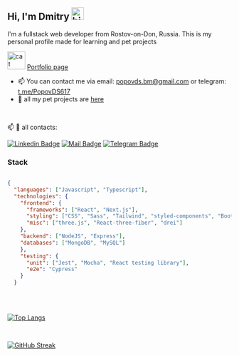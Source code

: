 ## Hi, I'm Dmitry <img src="https://user-images.githubusercontent.com/1303154/88677602-1635ba80-d120-11ea-84d8-d263ba5fc3c0.gif" width="28px" height="28px" alt="hi">

I'm a fullstack web developer from Rostov-on-Don, Russia. This is my personal profile made for learning and pet projects

<img src="https://em-content.zobj.net/thumbs/160/joypixels/340/cat-with-wry-smile_1f63c.png" width="40px" height="40px" alt="cat picture">  [Portfolio page](https://popov.vercel.app) 

 - 📫 You can contact me via email: [popovds.bm@gmail.com](mailto:popovds.bm@gmail.com) or telegram: [t.me/PopovDS617](https://t.me/PopovDS617) 
 -  💼 all my pet projects are [here](https://github.com/PopovDS617/list-of-pet-projects/blob/master/list.md)
<br/>

:mailbox:  📯 all contacts:

 [![Linkedin Badge](https://img.shields.io/badge/-popov-0e76a8?style=flat&labelColor=0e76a8&logo=linkedin&logoColor=white)](https://www.linkedin.com/in/dmitry-popov-872b50261/)
 [![Mail Badge](https://img.shields.io/badge/-popovds.bm-c0392b?style=flat&labelColor=c0392b&logo=gmail&logoColor=white)](mailto:popovds.bm@gmail.com)
 [![Telegram Badge](https://img.shields.io/badge/-PopovDS617-white?style=flat&labelColor=0e76a&logo=telegram&logoColor=blue)](https://t.me/PopovDS617)
 


### Stack

```json

{
  "languages": ["Javascript", "Typescript"],
  "technologies": {
    "frontend": {
      "frameworks": ["React", "Next.js"],
      "styling": ["CSS", "Sass", "Tailwind", "styled-components", "Bootstrap", "ChakraUI"],
      "misc": ["three.js", "React-three-fiber", "drei"]
    },
    "backend": ["NodeJS", "Express"],
    "databases": ["MongoDB", "MySQL"]
    },
    "testing": {
      "unit": ["Jest", "Mocha", "React testing library"],
      "e2e": "Cypress"
    }
  }


```




<!--- #### Business
 - :paperclip: [My Resume/CV](empty) -->
 <br/>
 
 

 
 
<br/>

[![Top Langs](https://github-readme-stats.vercel.app/api/top-langs/?username=PopovDS617&layout=compact&theme=highcontrast&langs_count=8)](https://github.com/anuraghazra/github-readme-stats)

<br/>

[![GitHub Streak](https://streak-stats.demolab.com/?user=PopovDS617&theme=highcontrast)](https://git.io/streak-stats)
 
